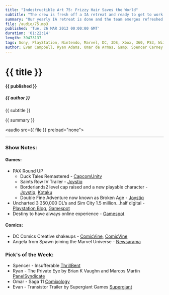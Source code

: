 ```yaml
---
title: "Indestructible Art 75: Frizzy Hair Saves the World"
subtitle: "The crew is fresh off a IA retreat and ready to get to work on the goings on in Comics and Video Games. PAX East, DC Drama, and a Spawn side character is join the Marvel U."
summary: "Our yearly IA retreat is done and the team emerges refreshed and ready to go. Omar is jazzed about stories from PAX East, while Evan wants to know more about digital sales numbers. Ryan is Confused by more drama coming from DC creative teams, and Spencer is floored by news of Angela from the Spawn Universe joining the Marvel U. After talk about Age of Ultron we get down with some Pick's of the Week."
file: /audio/75.mp3
published: 'Tue, 26 MAR 2013 00:00:00 GMT'
duration: '01:22:14'
length: 39473137
tags: Sony, PlayStation, Nintendo, Marvel, DC, 3DS, Xbox, 360, PS3, Wii, WiiU, PS4, PSN, XBLA, 3DS, Vita, Video Games, Comics, Games, Indestructible Art, WonderCon, PAX, PAXEAST, Green Lantern, Spawn, Borderlands2, Duck Tales, Saints Row
author: Evan Campbell, Ryan Adams, Omar de Armas, &amp; Spencer Carney
---
```


# {{ title }}

#### {{ published }}

##### {{ author }}

{{ subtitle }}  
  
{{ summary }}  

<audio src={{ file }} preload="none"></audio>

- - -

### Show Notes:  ###
#### Games: ####
* PAX Round UP
  * Duck Tales Remastered - [CapcomUnity](http://www.capcom-unity.com/xantista/blog/2013/03/22/woo-hoo-ducktales-is-back)
  * Saints Row IV Trailer - [Joystiq](http://www.joystiq.com/2013/03/22/volition-explains-relationship-between-saints-row-4-and-enter-t/)
  * Borderlands2 level cap raised and a new playable character - [Joystiq](http://www.joystiq.com/2013/03/24/borderlands-2-getting-new-class-level-cap-raise-in-the-next-few/), [Kotaku](http://kotaku.com/5992168/check-out-the-new-psycho-bandit-class-in-borderlands-2-in-glorious-action)
  * Double Fine Adventure now known as Broken Age - [Joystiq](http://www.joystiq.com/2013/03/24/double-fine-adventure-unveiled-as-broken-age/)
* Uncharted 3 350,000 DL’s and Sim City 1.5 million...half digital - [Playstation Blog](http://blog.us.playstation.com/2013/03/19/uncharted-3-oddball-dlc-out-today/), [Gamespot](http://www.gamespot.com/news/simcity-sells-11-million-in-two-weeks-6405505)
* Destiny to have always online experience - [Gamespot](http://www.gamespot.com/news/bungie-not-worried-about-destiny-server-issues-6405490)
  
#### Comics: ####
* DC Comics Creative shakeups - [ComicVine](http://www.comicvine.com/news/creator-changes-in-the-green-lantern-comics-update/146267/), [ComicVine](http://www.comicvine.com/news/andy-diggle-exits-action-comics-tony-daniel-steps-up-update/146266/)
* Angela from Spawn joining the Marvel Universe - [Newsarama](http://www.newsarama.com/comics/angela-spawn-marvel-age-ultron.html)
  
### Pick's of the Week: ###
* Spencer - Insufferable [ThrillBent](http://www.thrillbent.com/project/insufferable-001/)
* Ryan - The Private Eye by Brian K Vaughn and Marcos Martin [PanelSyndicate](http://panelsyndicate.com/)
* Omar - Saga 11 [Comixology](http://www.comixology.com/Saga-11/digital-comic/JAN130605)
* Evan - Transistor Trailer by Supergiant Games [Supergiant](http://supergiantgames.com/?p=1816)